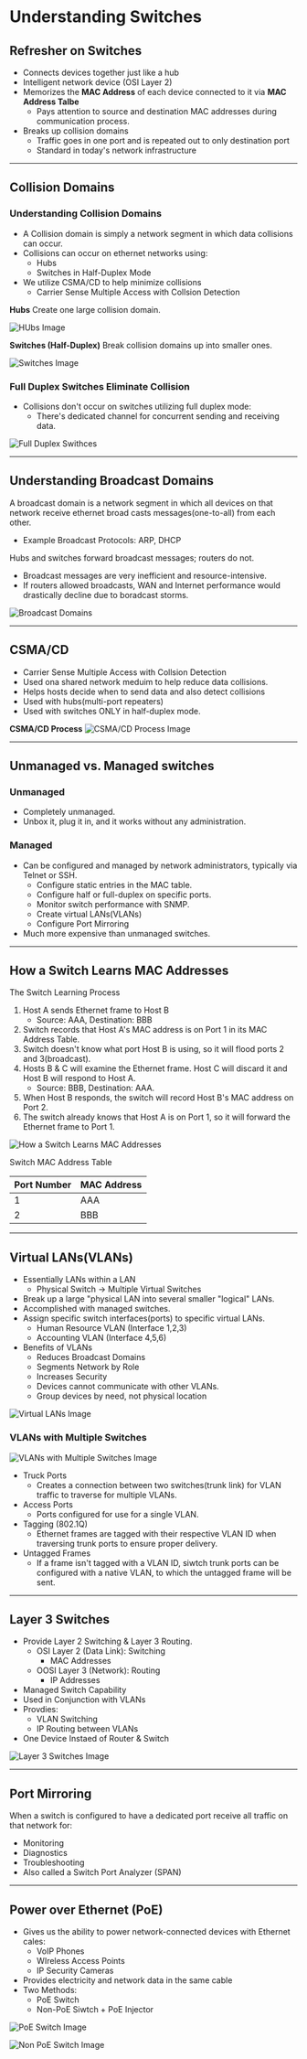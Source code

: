 # Understanding Switches

## Refresher on Switches

- Connects devices together just like a hub
- Intelligent network device (OSI Layer 2)
- Memorizes the **MAC Address** of each device connected to it via **MAC Address Talbe**
  - Pays attention to source and destination MAC addresses during communication process.
- Breaks up collision domains
  - Traffic goes in one port and is repeated out to only destination port
  - Standard in today's network infrastructure

---

## Collision Domains

### Understanding Collision Domains

- A Collision domain is simply a network segment in which data collisions can occur.
- Collisions can occur on ethernet networks using:
  - Hubs
  - Switches in Half-Duplex Mode
- We utilize CSMA/CD to help minimize collisions
  - Carrier Sense Multiple Access with Collsion Detection

**Hubs**
Create one large collision domain.

![HUbs Image](Hubs.png)

**Switches (Half-Duplex)**
Break collision domains up into smaller ones.

![Switches Image](Switches.png)

### Full Duplex Switches Eliminate Collision

- Collisions don't occur on switches utilizing full duplex mode:
  - There's dedicated channel for concurrent sending and receiving data.

![Full Duplex Swithces](Full-Duplex-Swithces.png)

---

## Understanding Broadcast Domains

A broadcast domain is a network segment in which all devices on that network receive ethernet broad casts messages(one-to-all) from each other.

- Example Broadcast Protocols: ARP, DHCP

Hubs and switches forward broadcast messages; routers do not.

- Broadcast messages are very inefficient and resource-intensive.
- If routers allowed broadcasts, WAN and Internet performance would drastically decline due to boradcast storms.

![Broadcast Domains](Broadcast-Domains.png)

---

## CSMA/CD

- Carrier Sense Multiple Access with Collsion Detection
- Used ona shared network meduim to help reduce data collisions.
- Helps hosts decide when to send data and also detect collisions
- Used with hubs(multi-port repeaters)
- Used with switches ONLY in half-duplex mode.

**CSMA/CD Process**
![CSMA/CD Process Image](CSMA-CD-Process.png)

---

## Unmanaged vs. Managed switches

### Unmanaged

- Completely unmanaged.
- Unbox it, plug it in, and it works without any administration.

### Managed

- Can be configured and managed by network administrators, typically via Telnet or SSH.
  - Configure static entries in the MAC table.
  - Configure half or full-duplex on specific ports.
  - Monitor switch performance with SNMP.
  - Create virtual LANs(VLANs)
  - Configure Port Mirroring
- Much more expensive than unmanaged switches.

---

## How a Switch Learns MAC Addresses

The Switch Learning Process

1. Host A sends Ethernet frame to Host B
   - Source: AAA, Destination: BBB
2. Switch records that Host A's MAC address is on Port 1 in its MAC Address Table.
3. Switch doesn't know what port Host B is using, so it will flood ports 2 and 3(broadcast).
4. Hosts B & C will examine the Ethernet frame. Host C will discard it and Host B will respond to Host A.
   - Source: BBB, Destination: AAA.
5. When Host B responds, the switch will record Host B's MAC address on Port 2.
6. The switch already knows that Host A is on Port 1, so it will forward the Ethernet frame to Port 1.

![How a Switch Learns MAC Addresses](How-a-Switch-Learns-MAC-Addresses.png)

Switch MAC Address Table

| Port Number | MAC Address |
| ----------- | ----------- |
| 1           | AAA         |
| 2           | BBB         |

---

## Virtual LANs(VLANs)

- Essentially LANs within a LAN
  - Physical Switch -> Multiple Virtual Switches
- Break up a large "physical LAN into several smaller "logical" LANs.
- Accomplished with managed switches.
- Assign specific switch interfaces(ports) to specific virtual LANs.
  - Human Resource VLAN (Interface 1,2,3)
  - Accounting VLAN (Interface 4,5,6)
- Benefits of VLANs
  - Reduces Broadcast Domains
  - Segments Network by Role
  - Increases Security
  - Devices cannot communicate with other VLANs.
  - Group devices by need, not physical location

![Virtual LANs Image](Virtual-LANs.png)

### VLANs with Multiple Switches

![VLANs with Multiple Switches Image](VLANs-with-Multiple-Switches.png)

- Truck Ports
  - Creates a connection between two switches(trunk link) for VLAN traffic to traverse for multiple VLANs.
- Access Ports
  - Ports configured for use for a single VLAN.
- Tagging (802.1Q)
  - Ethernet frames are tagged with their respective VLAN ID when traversing trunk ports to ensure proper delivery.
- Untagged Frames
  - If a frame isn't tagged with a VLAN ID, siwtch trunk ports can be configured with a native VLAN, to which the untagged frame will be sent.

---

## Layer 3 Switches

- Provide Layer 2 Switching & Layer 3 Routing.
  - OSI Layer 2 (Data Link): Switching
    - MAC Addresses
  - OOSI Layer 3 (Network): Routing
    - IP Addresses
- Managed Switch Capability
- Used in Conjunction with VLANs
- Provdies:
  - VLAN Switching
  - IP Routing between VLANs
- One Device Instaed of Router & Switch

![Layer 3 Switches Image](Layer3-Switches.png)

---

## Port Mirroring

When a switch is configured to have a dedicated port receive all traffic on that network for:

- Monitoring
- Diagnostics
- Troubleshooting
- Also called a Switch Port Analyzer (SPAN)

---

## Power over Ethernet (PoE)

- Gives us the ability to power network-connected devices with Ethernet cales:
  - VoIP Phones
  - WIreless Access Points
  - IP Security Cameras
- Provides electricity and network data in the same cable
- Two Methods:
  - PoE Switch
  - Non-PoE Siwtch + PoE Injector

![PoE Switch Image](PoE-Switch.png)

![Non PoE Switch Image](Non-PoE-Switch.png)
